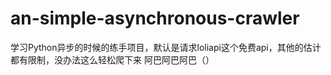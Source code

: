 # an-simple-asynchronous-crawler
学习Python异步的时候的练手项目，默认是请求loliapi这个免费api，其他的估计都有限制，没办法这么轻松爬下来
阿巴阿巴阿巴（）
